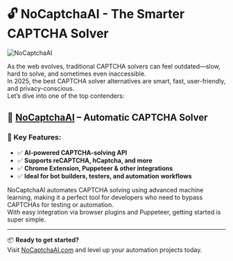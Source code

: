 # 🔓 NoCaptchaAI - The Smarter CAPTCHA Solver

![NoCaptchaAI]()

As the web evolves, traditional CAPTCHA solvers can feel outdated—slow, hard to solve, and sometimes even inaccessible.  
In 2025, the best CAPTCHA solver alternatives are smart, fast, user-friendly, and privacy-conscious.  
Let’s dive into one of the top contenders:

## 🚀 [NoCaptchaAI](https://nocaptchaai.com) – Automatic CAPTCHA Solver

### 🔑 Key Features:
- ✅ **AI-powered CAPTCHA-solving API**
- ✅ **Supports reCAPTCHA, hCaptcha, and more**
- ✅ **Chrome Extension, Puppeteer & other integrations**
- ✅ **Ideal for bot builders, testers, and automation workflows**

NoCaptchaAI automates CAPTCHA solving using advanced machine learning, making it a perfect tool for developers who need to bypass CAPTCHAs for testing or automation.  
With easy integration via browser plugins and Puppeteer, getting started is super simple.

---

📦 **Ready to get started?**  
Visit [NoCaptchaAI.com](https://nocaptchaai.com) and level up your automation projects today.
